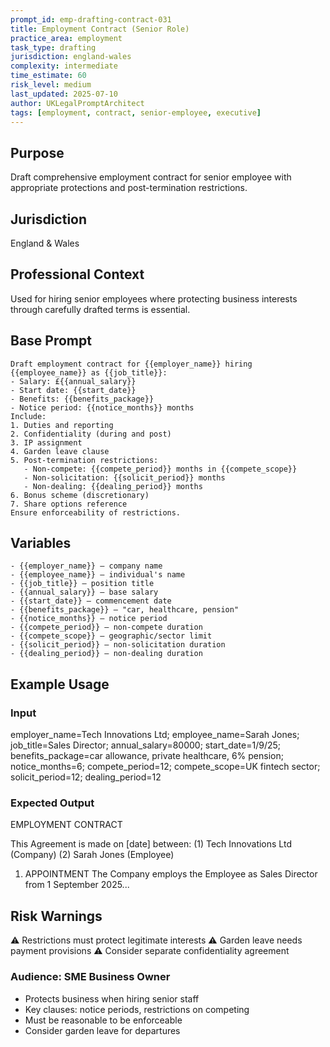 ```yaml
---
prompt_id: emp-drafting-contract-031
title: Employment Contract (Senior Role)
practice_area: employment
task_type: drafting
jurisdiction: england-wales
complexity: intermediate
time_estimate: 60
risk_level: medium
last_updated: 2025-07-10
author: UKLegalPromptArchitect
tags: [employment, contract, senior-employee, executive]
---
```


## Purpose
Draft comprehensive employment contract for senior employee with appropriate protections and post-termination restrictions.

## Jurisdiction
England & Wales

## Professional Context
Used for hiring senior employees where protecting business interests through carefully drafted terms is essential.

## Base Prompt
```text
Draft employment contract for {{employer_name}} hiring {{employee_name}} as {{job_title}}:
- Salary: £{{annual_salary}}
- Start date: {{start_date}}
- Benefits: {{benefits_package}}
- Notice period: {{notice_months}} months
Include:
1. Duties and reporting
2. Confidentiality (during and post)
3. IP assignment
4. Garden leave clause
5. Post-termination restrictions:
   - Non-compete: {{compete_period}} months in {{compete_scope}}
   - Non-solicitation: {{solicit_period}} months
   - Non-dealing: {{dealing_period}} months
6. Bonus scheme (discretionary)
7. Share options reference
Ensure enforceability of restrictions.
```

## Variables
```text
- {{employer_name}} – company name
- {{employee_name}} – individual's name
- {{job_title}} – position title
- {{annual_salary}} – base salary
- {{start_date}} – commencement date
- {{benefits_package}} – "car, healthcare, pension"
- {{notice_months}} – notice period
- {{compete_period}} – non-compete duration
- {{compete_scope}} – geographic/sector limit
- {{solicit_period}} – non-solicitation duration
- {{dealing_period}} – non-dealing duration
```

## Example Usage
### Input
employer_name=Tech Innovations Ltd; employee_name=Sarah Jones; job_title=Sales Director; annual_salary=80000; start_date=1/9/25; benefits_package=car allowance, private healthcare, 6% pension; notice_months=6; compete_period=12; compete_scope=UK fintech sector; solicit_period=12; dealing_period=12

### Expected Output
EMPLOYMENT CONTRACT

This Agreement is made on [date] between:
(1) Tech Innovations Ltd (Company)
(2) Sarah Jones (Employee)

1. APPOINTMENT
The Company employs the Employee as Sales Director from 1 September 2025...

## Risk Warnings
⚠️ Restrictions must protect legitimate interests
⚠️ Garden leave needs payment provisions
⚠️ Consider separate confidentiality agreement

### Audience: SME Business Owner
- Protects business when hiring senior staff
- Key clauses: notice periods, restrictions on competing
- Must be reasonable to be enforceable
- Consider garden leave for departures
